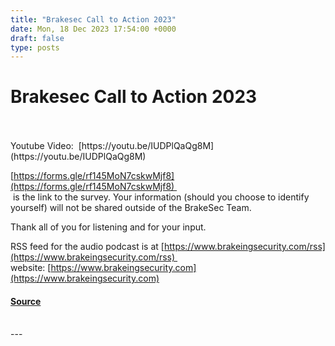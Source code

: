 ```yaml
---
title: "Brakesec Call to Action 2023"
date: Mon, 18 Dec 2023 17:54:00 +0000
draft: false
type: posts
---
```

# Brakesec Call to Action 2023

<br/>

<br/>
Youtube Video:  [https://youtu.be/IUDPlQaQg8M](https://youtu.be/IUDPlQaQg8M)

[https://forms.gle/rf145MoN7cskwMjf8](https://forms.gle/rf145MoN7cskwMjf8)   
 is the link to the survey. Your information (should you choose to identify yourself) will not be shared outside of the BrakeSec Team.

Thank all of you for listening and for your input.

RSS feed for the audio podcast is at [https://www.brakeingsecurity.com/rss](https://www.brakeingsecurity.com/rss)   
website: [https://www.brakeingsecurity.com](https://www.brakeingsecurity.com)

#### [Source](http://brakeingsecurity.com/brakesec-call-to-action-2023)

<br/>
---
